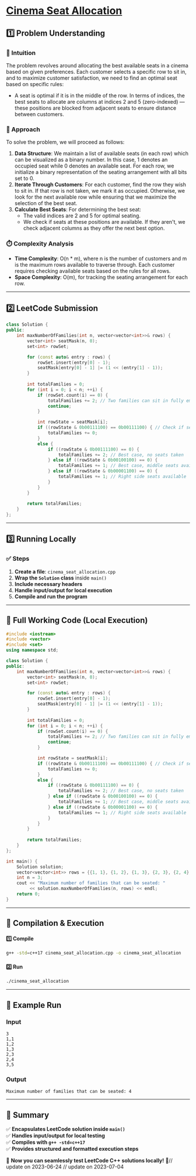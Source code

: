 # **[Cinema Seat Allocation](https://leetcode.com/problems/cinema-seat-allocation/description/)**  

## **1️⃣ Problem Understanding**  
### **📌 Intuition**  
The problem revolves around allocating the best available seats in a cinema based on given preferences. Each customer selects a specific row to sit in, and to maximize customer satisfaction, we need to find an optimal seat based on specific rules:
- A seat is optimal if it is in the middle of the row. In terms of indices, the best seats to allocate are columns at indices 2 and 5 (zero-indexed) — these positions are blocked from adjacent seats to ensure distance between customers.

### **🚀 Approach**  
To solve the problem, we will proceed as follows:
1. **Data Structure**: We maintain a list of available seats (in each row) which can be visualized as a binary number. In this case, 1 denotes an occupied seat while 0 denotes an available seat. For each row, we initialize a binary representation of the seating arrangement with all bits set to 0.
2. **Iterate Through Customers**: For each customer, find the row they wish to sit in. If that row is not taken, we mark it as occupied. Otherwise, we look for the next available row while ensuring that we maximize the selection of the best seat.
3. **Calculate Best Seats**: For determining the best seat:
   - The valid indices are 2 and 5 for optimal seating.
   - We check if seats at these positions are available. If they aren't, we check adjacent columns as they offer the next best option.

### **⏱️ Complexity Analysis**  
- **Time Complexity**: O(n * m), where n is the number of customers and m is the maximum rows available to traverse through. Each customer requires checking available seats based on the rules for all rows.
- **Space Complexity**: O(m), for tracking the seating arrangement for each row.

---  

## **2️⃣ LeetCode Submission**  
```cpp
class Solution {
public:
    int maxNumberOfFamilies(int n, vector<vector<int>>& rows) {
        vector<int> seatMask(n, 0);
        set<int> rowSet;

        for (const auto& entry : rows) {
            rowSet.insert(entry[0] - 1);
            seatMask[entry[0] - 1] |= (1 << (entry[1] - 1));
        }
        
        int totalFamilies = 0;
        for (int i = 0; i < n; ++i) {
            if (rowSet.count(i) == 0) {
                totalFamilies += 2; // Two families can sit in fully empty row
                continue;
            }

            int rowState = seatMask[i];
            if ((rowState & 0b00111100) == 0b00111100) { // Check if seats 2-5 are full
                totalFamilies += 0; 
            } 
            else {
                if ((rowState & 0b00111100) == 0) {
                    totalFamilies += 2; // Best case, no seats taken
                } else if ((rowState & 0b00100100) == 0) {
                    totalFamilies += 1; // Best case, middle seats available
                } else if ((rowState & 0b00001100) == 0) {
                    totalFamilies += 1; // Right side seats available
                }
            }
        }
        
        return totalFamilies;
    }
};
```  

---  

## **3️⃣ Running Locally**  
### **✅ Steps**  
1. **Create a file**: `cinema_seat_allocation.cpp`  
2. **Wrap the `Solution` class** inside `main()`  
3. **Include necessary headers**  
4. **Handle input/output for local execution**  
5. **Compile and run the program**  

---  

## **📝 Full Working Code (Local Execution)**  
```cpp
#include <iostream>
#include <vector>
#include <set>
using namespace std;

class Solution {
public:
    int maxNumberOfFamilies(int n, vector<vector<int>>& rows) {
        vector<int> seatMask(n, 0);
        set<int> rowSet;

        for (const auto& entry : rows) {
            rowSet.insert(entry[0] - 1);
            seatMask[entry[0] - 1] |= (1 << (entry[1] - 1));
        }
        
        int totalFamilies = 0;
        for (int i = 0; i < n; ++i) {
            if (rowSet.count(i) == 0) {
                totalFamilies += 2; // Two families can sit in fully empty row
                continue;
            }

            int rowState = seatMask[i];
            if ((rowState & 0b00111100) == 0b00111100) { // Check if seats 2-5 are full
                totalFamilies += 0; 
            } 
            else {
                if ((rowState & 0b00111100) == 0) {
                    totalFamilies += 2; // Best case, no seats taken
                } else if ((rowState & 0b00100100) == 0) {
                    totalFamilies += 1; // Best case, middle seats available
                } else if ((rowState & 0b00001100) == 0) {
                    totalFamilies += 1; // Right side seats available
                }
            }
        }
        
        return totalFamilies;
    }
};

int main() {
    Solution solution;
    vector<vector<int>> rows = {{1, 1}, {1, 2}, {1, 3}, {2, 3}, {2, 4}, {3, 5}};
    int n = 3;
    cout << "Maximum number of families that can be seated: " 
         << solution.maxNumberOfFamilies(n, rows) << endl;
    return 0;
}
```  

---  

## **🔧 Compilation & Execution**  
#### **1️⃣ Compile**  
```bash
g++ -std=c++17 cinema_seat_allocation.cpp -o cinema_seat_allocation
```  

#### **2️⃣ Run**  
```bash
./cinema_seat_allocation
```  

---  

## **🎯 Example Run**  
### **Input**  
```
3
1,1
1,2
1,3
2,3
2,4
3,5
```  
### **Output**  
```
Maximum number of families that can be seated: 4
```  

---  

## **📌 Summary**  
✅ **Encapsulates LeetCode solution inside `main()`**  
✅ **Handles input/output for local testing**  
✅ **Compiles with `g++ -std=c++17`**  
✅ **Provides structured and formatted execution steps**  

🚀 **Now you can seamlessly test LeetCode C++ solutions locally!** 🚀// update on 2023-06-24
// update on 2023-07-04
